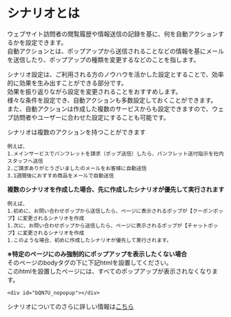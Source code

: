 # シナリオとは  
ウェブサイト訪問者の閲覧履歴や情報送信の記録を基に、何を自動アクションするかを設定できます。  
自動アクションとは、ポップアップから送信されることなどの情報を基にメールを送信したり、ポップアップの種類を変更するなどのことを指します。  

シナリオ設定は、ご利用される方のノウハウを活かした設定とすることで、効率的に効果を生み出すことができる部分です。  
効果を振り返りながら設定を変更されることをおすすめします。  
様々な条件を設定でき、自動アクションも多数設定しておくことができます。  
また、自動アクションは作成した複数のサービスからも設定できますので、ウェブ訪問者やユーザーに合わせた設定にすることも可能です。  
  
シナリオは複数のアクションを持つことができます
```
例えば、
1.メインサービスでパンフレットを請求（ポップ送信）したら、パンフレット送付指示を社内スタッフへ送信  
2.ご請求ありがとうざいましたのメールをお客様に自動送信  
3.1週間後におすすめ商品をメールで自動送信
```

**複数のシナリオを作成した場合、先に作成したシナリオが優先して実行されます**  
```
例えば、
1.初めに、お問い合わせポップから送信したら、ページに表示されるポップが【クーポンポップ】に変更されるシナリオを作成
1.次に、お問い合わせポップから送信したら、ページに表示されるポップが【チャットポップ】に変更されるシナリオを作成
1.このような場合、初めに作成したシナリオが優先して実行されます。
```

**※特定のページにのみ強制的にポップアップを表示したくない場合**  
そのページのbodyタグの下に下記htmlを設置してください。  
このhtmlを設置したページには、すべてのポップアップが表示されなくなります。  
```
<div id="bQN7U_nopopup"></div>
```

シナリオについてのさらに詳しい情報は[こちら](https://happi.net/category/function/scenario/)
